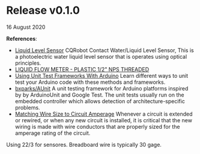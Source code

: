# Release v0.1.0
16 August 2020




**References**:

- [Liquid Level Sensor](http://www.cqrobot.wiki/index.php/Liquid_Level_Sensor)
CQRobot Contact Water/Liquid Level Sensor, This is a photoelectric water liquid level sensor that is operates using optical principles.
- [LIQUID FLOW METER - PLASTIC 1/2" NPS THREADED](https://www.adafruit.com/product/828)
- [Using Unit Test Frameworks With Arduino](https://maker.pro/arduino/tutorial/using-unit-test-frameworks-with-arduino)
Learn different ways to unit test your Arduino code with these methods and frameworks.
- [bxparks/AUnit](https://github.com/bxparks/AUnit)
A unit testing framework for Arduino platforms inspired by by ArduinoUnit and Google Test. The unit tests usually run on the embedded controller which allows detection of architecture-specific problems.
- [Matching Wire Size to Circuit Amperage](https://www.thespruce.com/matching-wire-size-to-circuit-amperage-1152865#:~:text=Wire%20is%20sized%20by%20the,the%20larger%20the%20wire%20diameter.)
Whenever a circuit is extended or rewired, or when any new circuit is installed, it is critical that the new wiring is made with wire conductors that are properly sized for the amperage rating of the circuit.

Using 22/3 for sensores. Breadboard wire is typically 30 gage.